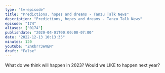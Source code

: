 ```yaml
---
type: "tv-episode"
title: "Predictions, hopes and dreams - Tanzu Talk News"
description: "Predictions, hopes and dreams - Tanzu Talk News"
episode: "174"
aliases: ["0174"]
publishdate: "2020-04-01T00:00:00-07:00"
date: "2022-12-13 10:13:35"
minutes: 120
youtube: "ZnKbrr3eVEM"
draft: "False"
---
```


What do we think will happen in 2023? Would we LIKE to happen next year?